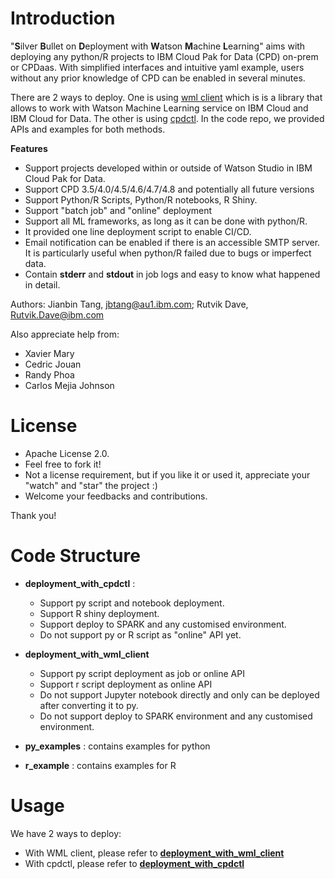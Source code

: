 # Introduction
 "**S**ilver **B**ullet on **D**eployment with **W**atson **M**achine **L**earning" 
 aims with deploying any python/R projects to IBM Cloud Pak for Data (CPD) on-prem or CPDaas. 
 With simplified interfaces and intuitive yaml example, users without any prior knowledge of CPD can be enabled in several minutes.

There are 2 ways to deploy. One is using [wml client](https://pypi.org/project/ibm-watson-machine-learning/) 
which is is a library that allows to work with Watson Machine Learning service on IBM Cloud and IBM Cloud for Data. 
The other is using [cpdctl](https://github.com/IBM/cpdctl). 
In the code repo, we provided APIs and examples for both methods.

**Features**
- Support projects developed within or outside of Watson Studio in IBM Cloud Pak for Data.
- Support CPD 3.5/4.0/4.5/4.6/4.7/4.8 and potentially all future versions
- Support Python/R Scripts, Python/R notebooks, R Shiny.  
- Support "batch job"  and "online" deployment
- Support all ML frameworks, as long as it can be done with python/R.
- It provided one line deployment script to enable CI/CD.
- Email notification can be enabled if there is an accessible SMTP server. 
  It is particularly useful when python/R failed due to bugs or imperfect data.
- Contain **stderr** and **stdout** in job logs and easy to know what happened in detail. 


Authors: Jianbin Tang, jbtang@au1.ibm.com; Rutvik Dave, Rutvik.Dave@ibm.com

Also appreciate help from: 
- Xavier Mary
- Cedric Jouan
- Randy Phoa
- Carlos Mejia Johnson


# License
- Apache License 2.0.
- Feel free to fork it!   
- Not a license requirement, but if you like it or used it, 
  appreciate your "watch" and "star" the project :) 
- Welcome your feedbacks and contributions. 

  
Thank you!

# Code Structure
- **deployment_with_cpdctl** : 
  - Support py script and notebook deployment.
  - Support R shiny deployment. 
  - Support deploy to SPARK and any customised environment.
  - Do not support py or R script as "online" API yet.
  
- **deployment_with_wml_client**
  - Support py script deployment as job or online API
  - Support r script deployment as online API
  - Do not support Jupyter notebook directly and only can be deployed after converting it to py.
  - Do not support deploy to SPARK environment and any customised environment.
  
- **py_examples** :  contains examples for python
- **r_example** : contains examples for R

# Usage
We have 2 ways to deploy: 
- With WML client, please refer to [**deployment_with_wml_client**](deployment_with_wml_client)
- With cpdctl, please refer to [**deployment_with_cpdctl**](deployment_with_cpdctl)